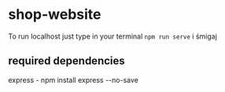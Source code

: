 # shop-website
To run localhost just type in your terminal `npm run serve` i śmigaj

## required dependencies
express - npm install express --no-save
